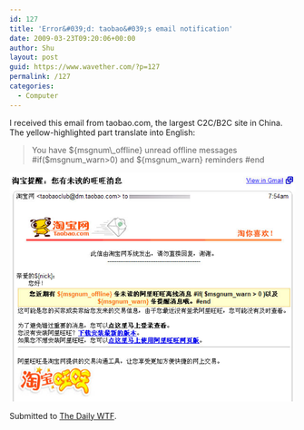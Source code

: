 ```yaml
---
id: 127
title: 'Error&#039;d: taobao&#039;s email notification'
date: 2009-03-23T09:20:06+00:00
author: Shu
layout: post
guid: https://www.wavether.com/?p=127
permalink: /127
categories:
  - Computer
---
```

I received this email from taobao.com, the largest C2C/B2C site in China. The
yellow-highlighted part translate into English:

> You have ${msgnum\_offline} unread offline messages #if($msgnum\_warn>0) and
> ${msgnum_warn} reminders #end

![taobao_errd](/assets/2009/03/taobao_errd.jpg)

Submitted to [The Daily
WTF](http://thedailywtf.com/Articles/Replace-This-Title.aspx).

